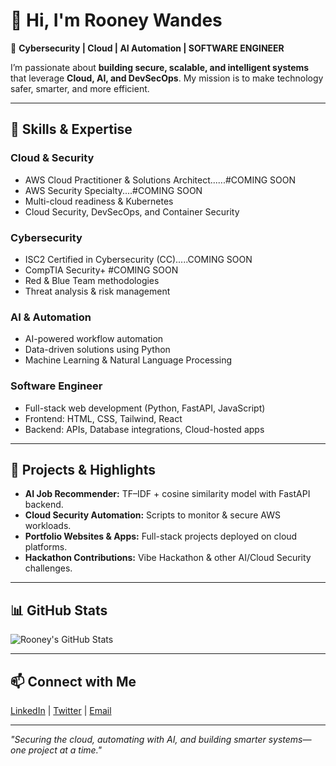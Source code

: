 # 👋 Hi, I'm Rooney Wandes

🔐 **Cybersecurity | Cloud | AI Automation | SOFTWARE ENGINEER**

I’m passionate about **building secure, scalable, and intelligent systems** that leverage **Cloud, AI, and DevSecOps**. My mission is to make technology safer, smarter, and more efficient.  

---

## 🚀 Skills & Expertise

### Cloud & Security
- AWS Cloud Practitioner & Solutions Architect......#COMING SOON
- AWS Security Specialty....#COMING SOON
- Multi-cloud readiness & Kubernetes
- Cloud Security, DevSecOps, and Container Security

### Cybersecurity
- ISC2 Certified in Cybersecurity (CC).....COMING SOON
- CompTIA Security+     #COMING SOON
- Red & Blue Team methodologies
- Threat analysis & risk management

### AI & Automation
- AI-powered workflow automation
- Data-driven solutions using Python
- Machine Learning & Natural Language Processing

### Software Engineer
- Full-stack web development (Python, FastAPI, JavaScript)
- Frontend: HTML, CSS, Tailwind, React
- Backend: APIs, Database integrations, Cloud-hosted apps

---

## 🌟 Projects & Highlights

- **AI Job Recommender:** TF–IDF + cosine similarity model with FastAPI backend.  
- **Cloud Security Automation:** Scripts to monitor & secure AWS workloads.  
- **Portfolio Websites & Apps:** Full-stack projects deployed on cloud platforms.  
- **Hackathon Contributions:** Vibe Hackathon & other AI/Cloud Security challenges.

---

## 📊 GitHub Stats

![Rooney's GitHub Stats](https://github-readme-stats.vercel.app/api?username=your-github-username&show_icons=true&theme=dark&count_private=true)

---

## 📫 Connect with Me

[LinkedIn](https://www.linkedin.com/in/yourprofile) | [Twitter](https://twitter.com/yourhandle) | [Email](mailto:youremail@example.com)

---

*"Securing the cloud, automating with AI, and building smarter systems—one project at a time."*
